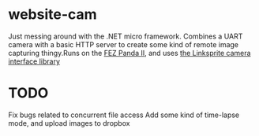 website-cam
===========

Just messing around with the .NET micro framework. Combines a UART camera with a basic HTTP server to create some kind
of remote image capturing thingy.Runs on the [FEZ Panda II](http://wiki.tinyclr.com/index.php?title=FEZ_Panda_II), and uses [the Linksprite camera interface library](http://www.tinyclr.com/codeshare/entry/165)

TODO
====

Fix bugs related to concurrent file access
Add some kind of time-lapse mode, and upload images to dropbox
